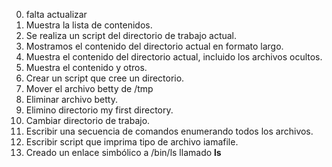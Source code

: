 0. falta actualizar 
1. Muestra la lista de contenidos.
2. Se realiza un script del directorio de trabajo actual.
3. Mostramos el contenido del directorio actual en formato largo.
4. Muestra el contenido del directorio actual, incluido los archivos ocultos.
5. Muestra el contenido y otros.
6. Crear un script que cree un directorio.
7. Mover el archivo betty de /tmp
8. Eliminar archivo betty.
9. Elimino directorio my first directory. 
10. Cambiar directorio de trabajo.
11. Escribir una secuencia de comandos enumerando todos los archivos.
12. Escribir script que imprima tipo de archivo iamafile.
13. Creado un enlace simbólico a /bin/ls llamado __ls__
